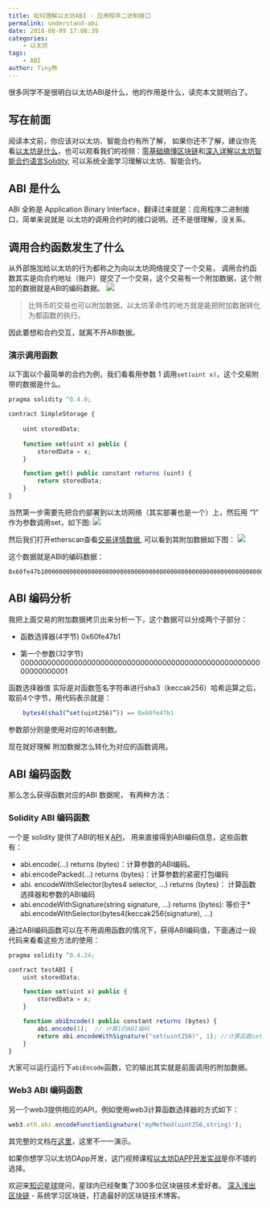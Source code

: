 ```yaml
---
title: 如何理解以太坊ABI - 应用程序二进制接口
permalink: understand-abi
date: 2018-08-09 17:08:39
categories: 
    - 以太坊
tags:
    - ABI
author: Tiny熊
---
```


很多同学不是很明白以太坊ABI是什么，他的作用是什么，读完本文就明白了。

<!-- more -->

## 写在前面

阅读本文前，你应该对以太坊、智能合约有所了解，
如果你还不了解，建议你先看[以太坊是什么](https://learnblockchain.cn/2017/11/20/whatiseth/)，也可以观看我们的视频：[零基础搞懂区块链](https://wiki.learnblockchain.cn/course/beginner.html)和[深入详解以太坊智能合约语言Solidity](https://wiki.learnblockchain.cn/course/solidity.html), 可以系统全面学习理解以太坊、智能合约。

## ABI 是什么

ABI 全称是 Application Binary Interface，翻译过来就是：应用程序二进制接口，简单来说就是 以太坊的调用合约时的接口说明。还不是很理解，没关系。

## 调用合约函数发生了什么

从外部施加给以太坊的行为都称之为向以太坊网络提交了一个交易， 调用合约函数其实是向合约地址（账户）提交了一个交易，这个交易有一个附加数据，这个附加的数据就是ABI的编码数据。
![](/images/abi1.jpg)

> 比特币的交易也可以附加数据，以太坊革命性的地方就是能把附加数据转化为都函数的执行。

因此要想和合约交互，就离不开ABI数据。

### 演示调用函数

以下面以个最简单的合约为例，我们看看用参数 1 调用`set(uint x)`，这个交易附带的数据是什么。

```js
pragma solidity ^0.4.0;

contract SimpleStorage {
    
    uint storedData;
    
    function set(uint x) public {
        storedData = x;
    }

    function get() public constant returns (uint) {
        return storedData;
    }
}
```

当然第一步需要先把合约部署到以太坊网络（其实部署也是一个）上，然后用 “1” 作为参数调用set，如下图:
![](/images/abi2.jpg)

然后我们打开etherscan查看[交易详情数据](https://ropsten.etherscan.io/tx/0xd773a6909808f99c5a26c0c890af8b0bb6d784f29a3af55e04fa35d44d7716e2), 可以看到其附加数据如下图：
![](/images/abi3.jpg)

这个数据就是ABI的编码数据：
```
0x60fe47b10000000000000000000000000000000000000000000000000000000000000001
```

## ABI 编码分析

我把上面交易的附加数据拷贝出来分析一下，这个数据可以分成两个子部分：

* 函数选择器(4字节)
0x60fe47b1

* 第一个参数(32字节)
00000000000000000000000000000000000000000000000000000000000000001

函数选择器值 实际是对函数签名字符串进行sha3（keccak256）哈希运算之后，取前4个字节，用代码表示就是：

```js
    bytes4(sha3(“set(uint256)”)) == 0x60fe47b1
```

参数部分则是使用对应的16进制数。

现在就好理解 附加数据怎么转化为对应的函数调用。

##  ABI 编码函数

那么怎么获得函数对应的ABI 数据呢， 有两种方法：

### Solidity ABI 编码函数
一个是 solidity 提供了ABI的相关[API](https://learnblockchain.cn/2018/03/14/solidity-api/)， 用来直接得到ABI编码信息，这些函数有：

* abi.encode(...) returns (bytes)：计算参数的ABI编码。
* abi.encodePacked(...) returns (bytes)：计算参数的紧密打包编码
* abi. encodeWithSelector(bytes4 selector, ...) returns (bytes)： 计算函数选择器和参数的ABI编码
* abi.encodeWithSignature(string signature, ...) returns (bytes): 等价于* abi.encodeWithSelector(bytes4(keccak256(signature), ...)

通过ABI编码函数可以在不用调用函数的情况下，获得ABI编码值，下面通过一段代码来看看这些方法的使用：

```js
pragma solidity ^0.4.24;

contract testABI {
    uint storedData;

    function set(uint x) public {
        storedData = x;
    }

    function abiEncode() public constant returns (bytes) {
        abi.encode(1);  // 计算1的ABI编码
        return abi.encodeWithSignature("set(uint256)", 1); //计算函数set(uint256) 及参数1 的ABI 编码
    }
}
```

大家可以运行运行下`abiEncode`函数，它的输出其实就是前面调用的附加数据。

### Web3 ABI 编码函数

另一个web3提供相应的API，例如使用web3计算函数选择器的方式如下：

```js
web3.eth.abi.encodeFunctionSignature('myMethod(uint256,string)');
```

其完整的文档在[这里](http://web3js.readthedocs.io/en/1.0/web3-eth-abi.html)，这里不一一演示。

如果你想学习以太坊DApp开发，这门视频课程[以太坊DAPP开发实战](https://wiki.learnblockchain.cn/course/dapp.html)是你不错的选择。

欢迎来[知识星球](https://learnblockchain.cn/images/zsxq.png)提问，星球内已经聚集了300多位区块链技术爱好者。
[深入浅出区块链](https://learnblockchain.cn/) - 系统学习区块链，打造最好的区块链技术博客。

